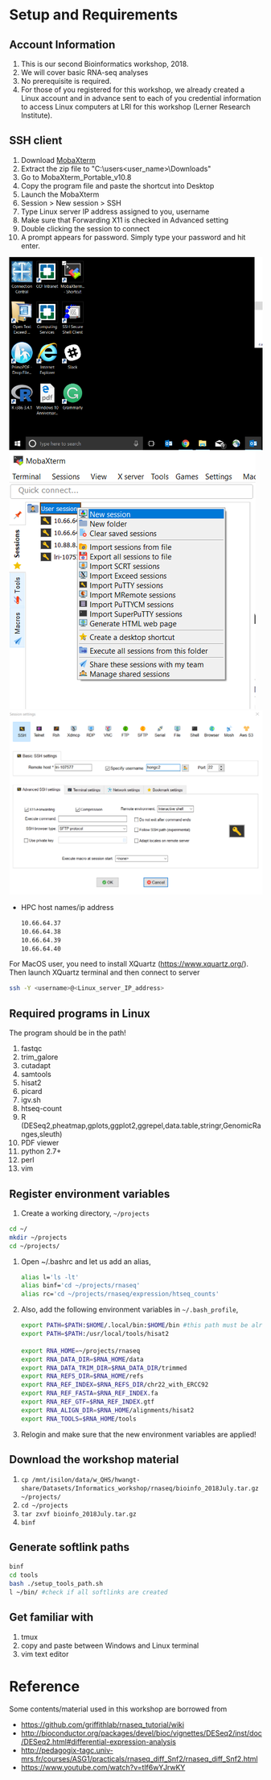 # Setup and Requirements
## Account Information
1. This is our second Bioinformatics workshop, 2018.
1. We will cover basic RNA-seq analyses
1. No prerequisite is required.
1. For those of you registered for this workshop, we already created a Linux account and in advance sent to each of you credential information to access Linux computers at LRI for this workshop (Lerner Research Institute).

## SSH client

1. Download [MobaXterm](https://download.mobatek.net/1082018070240950/MobaXterm_Portable_v10.8.zip)
1. Extract the zip file to "C:\users\<user_name>\Downloads"
1. Go to MobaXterm_Portable_v10.8
1. Copy the program file and paste the shortcut into Desktop
1. Launch the MobaXterm
1. Session > New session > SSH
1. Type Linux server IP address assigned to you, username
1. Make sure that Forwarding X11 is checked in Advanced setting
1. Double clicking the session to connect
1. A prompt appears for password. Simply type your password and hit enter. 

![em](images/mobaxterm0.png)
![em](images/mobaxterm1.png)
![em](images/mobaxterm3.png)

* HPC host names/ip address
  ```bash
  10.66.64.37
  10.66.64.38
  10.66.64.39
  10.66.64.40
  ```
For MacOS user, you need to install XQuartz (https://www.xquartz.org/). Then launch XQuartz terminal and then connect to server
```bash
ssh -Y <username>@<Linux_server_IP_address>
```

## Required programs in Linux
The program should be in the path!
1. fastqc
1. trim_galore
1. cutadapt
1. samtools
1. hisat2
1. picard
1. igv.sh
1. htseq-count
1. R (DESeq2,pheatmap,gplots,ggplot2,ggrepel,data.table,stringr,GenomicRanges,sleuth)
1. PDF viewer
1. python 2.7+
1. perl
1. vim

## Register environment variables
1. Create a working directory, `~/projects`
```bash
cd ~/
mkdir ~/projects
cd ~/projects/

```
1. Open ~/.bashrc and let us add an alias,

    ```bash
    alias l='ls -lt'
    alias binf='cd ~/projects/rnaseq'
    alias rc='cd ~/projects/rnaseq/expression/htseq_counts'
    ```

1. Also, add the following environment variables in `~/.bash_profile`,
    ```bash
    export PATH=$PATH:$HOME/.local/bin:$HOME/bin #this path must be already setup in ~/.bash_profile; check it out
    export PATH=$PATH:/usr/local/tools/hisat2   

    export RNA_HOME=~/projects/rnaseq
    export RNA_DATA_DIR=$RNA_HOME/data
    export RNA_DATA_TRIM_DIR=$RNA_DATA_DIR/trimmed
    export RNA_REFS_DIR=$RNA_HOME/refs
    export RNA_REF_INDEX=$RNA_REFS_DIR/chr22_with_ERCC92
    export RNA_REF_FASTA=$RNA_REF_INDEX.fa
    export RNA_REF_GTF=$RNA_REF_INDEX.gtf
    export RNA_ALIGN_DIR=$RNA_HOME/alignments/hisat2
    export RNA_TOOLS=$RNA_HOME/tools
    ```
    
1. Relogin and make sure that the new environment variables are applied! 

## Download the workshop material
1. `cp /mnt/isilon/data/w_QHS/hwangt-share/Datasets/Informatics_workshop/rnaseq/bioinfo_2018July.tar.gz ~/projects/`
1. `cd ~/projects`
1. `tar zxvf bioinfo_2018July.tar.gz`
1. `binf`

## Generate softlink paths
```bash
binf
cd tools
bash ./setup_tools_path.sh
l ~/bin/ #check if all softlinks are created
```

## Get familiar with
1. tmux
1. copy and paste between Windows and Linux terminal
1. vim text editor

# Reference
Some contents/material used in this workshop are borrowed from
- https://github.com/griffithlab/rnaseq_tutorial/wiki
- http://bioconductor.org/packages/devel/bioc/vignettes/DESeq2/inst/doc/DESeq2.html#differential-expression-analysis
- http://pedagogix-tagc.univ-mrs.fr/courses/ASG1/practicals/rnaseq_diff_Snf2/rnaseq_diff_Snf2.html
- https://www.youtube.com/watch?v=tlf6wYJrwKY